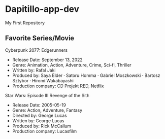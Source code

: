 # Dapitillo-app-dev
My First Repository

## Favorite Series/Movie
Cyberpunk 2077: Edgerunners
- Release Date:  September 13, 2022
- Genre: Animation, Action, Adventure, Crime, Sci-fi, Thriller
- Written by: Rafal Jaki
- Produced by: Saya Elder · Satoru Homma · Gabriel Moszkowski · Bartosz Sztybor · Hiromi Wakabayashi
- Production company: CD Projekt RED, Netflix

Star Wars: Episode III Revenge of the Sith
- Release Date: 2005-05-19
- Genre: Action, Adventure, Fantasy
- Directed by: George Lucas
- Written by: George Lucas
- Produced by: Rick McCallum
- Production company: Lucasfilm 
